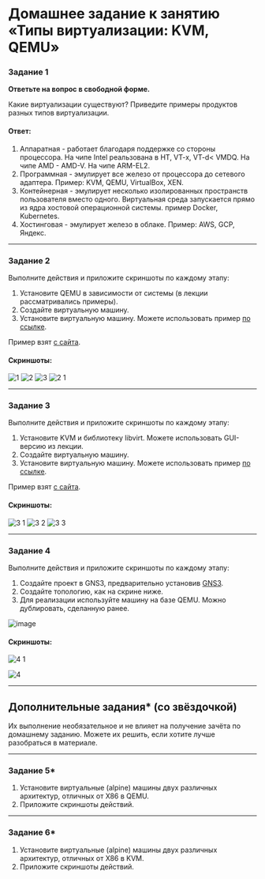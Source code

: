 # Домашнее задание к занятию «Типы виртуализации: KVM, QEMU»

### Задание 1

**Ответьте на вопрос в свободной форме.**

Какие виртуализации существуют? Приведите примеры продуктов разных типов виртуализации.

#### Ответ:
1. Аппаратная - работает благодаря поддержке со стороны процессора. На чипе Intel реальзована в HT, VT-x, VT-d< VMDQ. На чипе AMD - AMD-V. На чипе ARM-EL2.
2. Программная - эмулирует все железо от процессора до сетевого адаптера. Пример: KVM, QEMU, VirtualBox, XEN.
3. Контейнерная - эмулирует несколько изолированных пространств пользователя вместо одного. Виртуальная среда запускается прямо из ядра хостовой операционной системы. пример Docker, Kubernetes.
4. Хостинговая - эмулирует железо в облаке. Пример: AWS, GCP, Яндекс.

---

### Задание 2 

Выполните действия и приложите скриншоты по каждому этапу:

1. Установите QEMU в зависимости от системы (в лекции рассматривались примеры).
2. Создайте виртуальную машину.
3. Установите виртуальную машину.
Можете использовать пример [по ссылке](https://dl-cdn.alpinelinux.org/alpine/v3.13/releases/x86/alpine-standard-3.13.5-x86.iso).

Пример взят [с сайта](https://alpinelinux.org). 
 
 #### Скриншоты:
 ![1](https://github.com/AleksandrNiylek/KVM-QEMU/assets/136619576/a069c92c-e5f0-4a76-94c1-733ba6831ab0)
![2](https://github.com/AleksandrNiylek/KVM-QEMU/assets/136619576/5346e259-7add-4e5e-a035-56beb64aac5b)
![3](https://github.com/AleksandrNiylek/KVM-QEMU/assets/136619576/a930e75f-cecd-4226-9bd0-46416b9eef10)
![2 1](https://github.com/AleksandrNiylek/KVM-QEMU/assets/136619576/45ae6959-cee3-41f1-b07a-896c2779a268)

 
---

### Задание 3 

Выполните действия и приложите скриншоты по каждому этапу:

1. Установите KVM и библиотеку libvirt. Можете использовать GUI-версию из лекции. 
2. Создайте виртуальную машину. 
3. Установите виртуальную машину. 
Можете использовать пример [по ссылке](https://dl-cdn.alpinelinux.org/alpine/v3.13/releases/x86/alpine-standard-3.13.5-x86.iso). 

Пример взят [с сайта](https://alpinelinux.org). 
 
 #### Скриншоты:
 ![3 1](https://github.com/AleksandrNiylek/KVM-QEMU/assets/136619576/661c0fbb-f0a9-4002-a1f7-5ed20e09b636)
![3 2](https://github.com/AleksandrNiylek/KVM-QEMU/assets/136619576/0c978a82-b180-4aa2-b832-ea26cee69f0d)
![3 3](https://github.com/AleksandrNiylek/KVM-QEMU/assets/136619576/3e0ca10f-eb93-4ac6-9395-3aba7afff067)

 ---

### Задание 4

Выполните действия и приложите скриншоты по каждому этапу:

1. Создайте проект в GNS3, предварительно установив [GNS3](https://github.com/GNS3/gns3-gui/releases).
2. Создайте топологию, как на скрине ниже.
3. Для реализации используйте машину на базе QEMU. Можно дублировать, сделанную ранее. 

![image](https://user-images.githubusercontent.com/73060384/118615008-f95e9680-b7c8-11eb-9610-fc1e73d8bd70.png)

#### Скриншоты:
![4 1](https://github.com/AleksandrNiylek/KVM-QEMU/assets/136619576/7b46ad7e-a3b2-44c8-a8ce-ae7a4d9548a2)

![4](https://github.com/AleksandrNiylek/KVM-QEMU/assets/136619576/8e5734e4-096b-44ad-96ca-20c88cfe4f80)


---

## Дополнительные задания* (со звёздочкой)

Их выполнение необязательное и не влияет на получение зачёта по домашнему заданию. Можете их решить, если хотите лучше разобраться в материале.

 ---

### Задание 5*

1. Установите виртуальные (alpine) машины двух различных архитектур, отличных от X86 в QEMU.
1. Приложите скриншоты действий.

---

### Задание 6*

1. Установите виртуальные (alpine) машины двух различных архитектур, отличных от X86 в KVM.
1. Приложите скриншоты действий.
